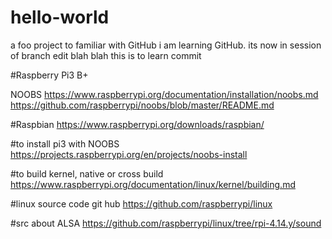 # hello-world
a foo project to familiar with GitHub
i am learning GitHub. its now in session of branch edit blah blah
this is to learn commit

#Raspberry Pi3 B+

NOOBS
https://www.raspberrypi.org/documentation/installation/noobs.md
https://github.com/raspberrypi/noobs/blob/master/README.md

#Raspbian
https://www.raspberrypi.org/downloads/raspbian/

#to install pi3 with NOOBS
https://projects.raspberrypi.org/en/projects/noobs-install

#to build kernel, native or cross build
https://www.raspberrypi.org/documentation/linux/kernel/building.md

#linux source code git hub
https://github.com/raspberrypi/linux

#src about ALSA
https://github.com/raspberrypi/linux/tree/rpi-4.14.y/sound



